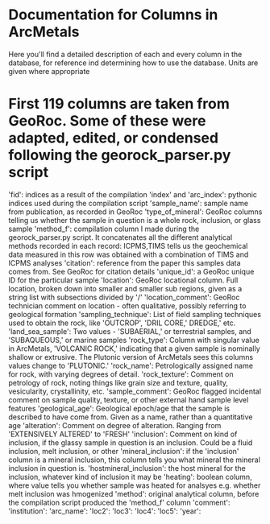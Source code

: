 # Documentation for Columns in ArcMetals

Here you'll find a detailed description of each and every column in the database, for reference ind determining how to use the database. Units are given where appropriate

# First 119 columns are taken from GeoRoc. Some of these were adapted, edited, or condensed following the georock_parser.py script

'fid': indices as a result of the compilation
'index' and 'arc_index': pythonic indices used during the compilation script
'sample_name': sample name from publication, as recorded in GeoRoc
'type_of_mineral': GeoRoc columns telling us whether the sample in question is a whole rock, inclusion, or glass sample
'method_f': compilation column I made during the georock_parser.py script. It concatenates all the different analytical methods recorded in each record: ICPMS,TIMS tells us the geochemical data measured in this row was obtained with a combination of TIMS and ICPMS analyses
'citation': reference from the paper this samples data comes from. See GeoRoc for citation details
'unique_id': a GeoRoc unique ID for the particular sample
'location': GeoRoc locational column. Full location, broken down into smaller and smaller sub regions, given as a string list with subsections divided by '/'
'location_comment': GeoRoc technician comment on location - often qualitative, possibly referring to geological formation
'sampling_technique': List of field sampling techniques used to obtain the rock, like 'OUTCROP', 'DRIL CORE,' DREDGE,' etc. 
'land_sea_sample': Two values - 'SUBAERIAL,' or terrestrial samples, and 'SUBAQUEOUS,' or marine samples
'rock_type': Column with singular value in ArcMetals, 'VOLCANIC ROCK,' indicating that a given sample is nominally shallow or extrusive. The Plutonic version of ArcMetals sees this columns values change to 'PLUTONIC.'
'rock_name': Petrologically assigned name for rock, with varying degrees of detail. 
'rock_texture': Comment on petrology of rock, noting things like grain size and texture, quality, vesicularity, crystallinity, etc.
'sample_comment': GeoRoc flagged incidental comment on sample quality, texture, or other external hand sample level features
'geological_age': Geological epoch/age that the sample is described to have come from. Given as a name, rather than a quantitative age
'alteration': Comment on degree of alteration. Ranging from 'EXTENSIVELY ALTERED' to 'FRESH'
'inclusion': Comment on kind of inclusion, if the glassy sample in question is an inclusion. Could be a fluid inclusion, melt inclusion, or other
'mineral_inclusion': if the 'inclusion' column is a mineral inclusion, this column tells you what mineral the mineral inclusion in question is.
'hostmineral_inclusion': the host mineral for the inclusion, whatever kind of inclusion it may be
'heating': boolean column, where value tells you whether sample was heated for analsyes e.g. whether melt inclusion was hmogenized
'method': original analytical column, before the compilation script produced the 'method_f' column
'comment':
'institution':
'arc_name':
'loc2':
'loc3':
'loc4':
'loc5':
'year': 

